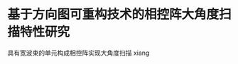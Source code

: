 # 基于方向图可重构技术的相控阵大角度扫描特性研究
具有宽波束的单元构成相控阵实现大角度扫描
xiang
<!--stackedit_data:
eyJoaXN0b3J5IjpbMTA0NzUyMDIwOSwxODI1MDMyNjE3XX0=
-->